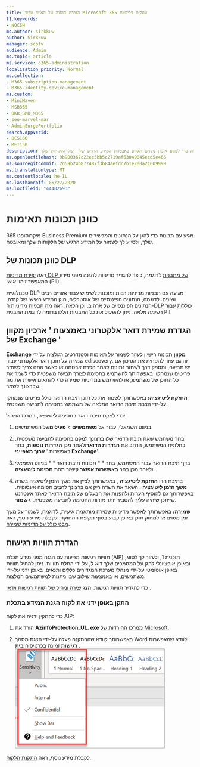 ```yaml
---
title: הגברת ההגנה על האיום עבור Microsoft 365 עסקים פרימיום
f1.keywords:
- NOCSH
ms.author: sirkkuw
author: Sirkkuw
manager: scotv
audience: Admin
ms.topic: article
ms.service: o365-administration
localization_priority: Normal
ms.collection:
- M365-subscription-management
- M365-identity-device-management
ms.custom:
- MiniMaven
- MSB365
- OKR_SMB_M365
- seo-marvel-mar
- AdminSurgePortfolio
search.appverid:
- BCS160
- MET150
description: כוונן תכונות תאימות כדי למנוע אובדן נתונים ולסייע באבטחת המידע הרגיש שלך ושל הלקוחות שלך.
ms.openlocfilehash: 9b900367c22ec5bb5c2719af63049045ecd5e466
ms.sourcegitcommit: 2d59b24b877487f3b84aefdc7b1e200a21009999
ms.translationtype: MT
ms.contentlocale: he-IL
ms.lasthandoff: 05/27/2020
ms.locfileid: "44402693"
---
```

# <a name="set-up-compliance-features"></a>כוונן תכונות תאימות

מיקרוסופט 365 Business Premium מגיע עם תכונות כדי להגן על הנתונים והמכשירים שלך, ולסייע לך לשמור על המידע הרגיש של הלקוחות שלך ומאובטח.

## <a name="set-up-dlp-features"></a>כוונן תכונות של DLP

ראה [יצירת מדיניות DLP של מתבנית](https://docs.microsoft.com/microsoft-365/compliance/create-a-dlp-policy-from-a-template) לדוגמה, כיצד להגדיר מדיניות להגנה מפני מידע המאפשר זיהוי אישי (PII). 
  
טכנולוגיית DLP מגיעה עם תבניות מדיניות רבות ומוכנות לשימוש עבור אזורים רבים ושונים. לדוגמה, הנתונים הפיננסיים של אוסטרליה, חוק המידע האישי של קנדה, הנתונים הפיננסיים של ארה ב, וכן הלאה. ראה [מה תבניות מדיניות ה-DLP כוללות](https://docs.microsoft.com/microsoft-365/compliance/what-the-dlp-policy-templates-include) עבור רשימה מלאה. ניתן להפעיל את כל התבניות הללו בדומה לדוגמת התבנית PII. 
  
## <a name="set-up-email-retention-with-exchange-online-archiving"></a>הגדרת שמירת דואר אלקטרוני באמצעות ' ארכיון מקוון של Exchange '

 **Exchange מקוון** תכונות רישיון לעזור לשמור על תאימות וסטנדרטים רגולציה על ידי שמירה על תוכן דואר אלקטרוני עבור ediscovery. זה גם עוזר להפחית את הסיכון אם יש תביעה, ומספק דרך לשחזר נתונים לאחר הפרת אבטחה או כאשר אתה צריך לשחזר פריטים שנמחקו. באפשרותך להשתמש בחסימה לצורך תביעה משפטית כדי לשמר את כל התוכן של משתמש, או להשתמש במדיניות שמירה כדי להתאים אישית את מה שברצונך לשמר.
  
**החזקת ליטיגציה:** באפשרותך לשמור את כל תוכן תיבת הדואר כולל פריטים שנמחקו על-ידי הצבת תיבת הדואר המלאה של משתמש בחסימה לתביעה משפטית. 
    
כדי למקם תיבת דואר בחסימה ליטיגציה, במרכז הניהול:
    
1. בניווט השמאלי, עבור אל **משתמשים** \> **פעילים**של המשתמשים.
    
2. בחר משתמש שאת תיבת הדואר שלו ברצונך למקם בחסימה לתביעה משפטית. בחלונית המשתמש, הרחב את **הגדרות הדואר**ולאחר מכן **הגדרות נוספות**, בחר באפשרות ' **ערוך מאפייני Exchange**'.
    
3. בדף תיבת הדואר עבור המשתמש, בחר * * תכונות תיבת דואר * * בניווט השמאלי ולאחר מכן בחר **באפשרות אפשר** קישור תחת **חסימה ליטיגציה**.
    
4. בתיבת הדו **החזקת ליטיגציה** , באפשרותך לציין את משך הזמן ליטיגציה בשדה **משך הזמן ליטיגציה** . השאר את השדה ריק אם ברצונך להציב חסימה אינסופית. באפשרותך גם להוסיף הערות ולהפנות את הבעלים של תיבת הדואר לאתר אינטרנט שייתכן שיהיה עליך להסביר יותר אודות החסימה לתביעה משפטית. \>**שמור**.
    
**שמירה:** באפשרותך לאפשר מדיניות שמירה מותאמת אישית, לדוגמה, לשמור על משך זמן מסוים או למחוק תוכן באופן קבוע בסוף תקופת ההחזקה. לקבלת מידע נוסף, ראה [מבט כולל על מדיניות שמירה](https://docs.microsoft.com/microsoft-365/compliance/retention-policies).

## <a name="set-up-sensitivity-labels"></a>הגדרת תוויות רגישות

תוויות רגישות מגיעות עם הגנה מפני מידע תכלת (AIP) תוכנית 1, ולעזור לך לסווג, ובאופן אופציונלי להגן על המסמכים שלך דוא ל, על ידי החלת תוויות. ניתן להחיל תוויות באופן אוטומטי על-ידי מנהלי מערכת המגדירים כללים ותנאים, באופן ידני על-ידי משתמשים, או באמצעות שילוב שבו ניתנות למשתמשים המלצות.

כדי להגדיר תוויות רגישות, הצג [יצירה וניהול של תוויות רגישות וידאו](https://support.office.com/article/2fb96b54-7dd2-4f0c-ac8d-170790d4b8b9) .



### <a name="install-the-azure-information-protection-client-manually"></a>התקן באופן ידני את לקוח הגנת המידע בתכלת

כדי להתקין ידנית את לקוח AIP:

1. הורד את **AzinfoProtection_UL. exe** [ממרכז ההורדות של Microsoft](https://www.microsoft.com/download/details.aspx?id=53018).
 
2. באפשרותך לוודא שההתקנה פעלה על-ידי הצגת מסמך Word ולוודא שהאפשרות **רגישות** זמינה בכרטיסיה **בית** .
<br/>![הכרטיסייה ' הגנה ' נפתחת במסמך Word.](../media/word-sensitivity.png)

לקבלת מידע נוסף, ראה [התקנת הלקוח](https://docs.microsoft.com/azure/information-protection/infoprotect-tutorial-step3).
